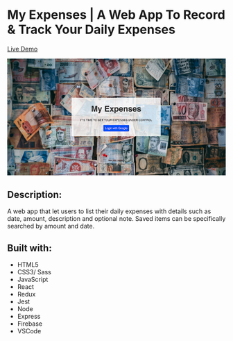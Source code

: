 # My Expenses | A Web App To Record & Track Your Daily Expenses

[Live Demo](https://mehdi-expensify-app.herokuapp.com/)

![](public/images/main-page-shot.png)

## Description:
A web app that let users to list their daily expenses with details such as date, amount, description and optional note. Saved items can be specifically searched by amount and date.



## Built with:

* HTML5
* CSS3/ Sass
* JavaScript
* React
* Redux
* Jest
* Node
* Express
* Firebase
* VSCode
